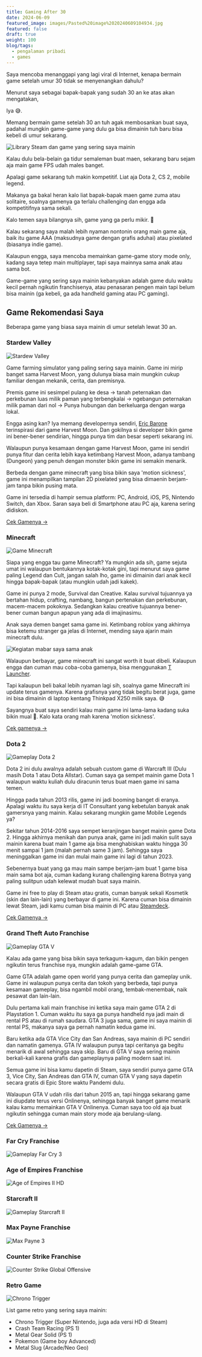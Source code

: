 ```yaml
---
title: Gaming After 30
date: 2024-06-09
featured_image: images/Pasted%20image%2020240609104934.jpg
featured: false
draft: true
weight: 100
blog/tags:
  - pengalaman pribadi
  - games
---
```

Saya mencoba menanggapi yang lagi viral di Internet, kenapa bermain game setelah umur 30 tidak se menyenangkan dahulu? 

Menurut saya sebagai bapak-bapak yang sudah 30 an ke atas akan mengatakan, 

Iya 😅.

Memang bermain game setelah 30 an tuh agak membosankan buat saya, padahal mungkin game-game yang dulu ga bisa dimainin tuh baru bisa kebeli di umur sekarang. 

![Library Steam dan game yang sering saya mainin](images/Pasted%20image%2020240609104934.jpg)

Kalau dulu bela-belain ga tidur semaleman buat maen, sekarang baru sejam aja main game FPS udah males banget. 

Apalagi game sekarang tuh makin kompetitif. Liat aja Dota 2, CS 2, mobile legend.

Makanya ga bakal heran kalo liat bapak-bapak maen game zuma atau solitaire, soalnya gamenya ga terlalu challenging dan engga ada kompetitifnya sama sekali.  

Kalo temen saya bilangnya sih, game yang ga perlu mikir. 🫣

Kalau sekarang saya malah lebih nyaman nontonin orang main game aja, baik itu game AAA (maksudnya game dengan grafis aduhai) atau pixelated (biasanya indie game). 

Kalaupun engga, saya mencoba memainkan game-game story mode only, kadang saya tetep main multiplayer, tapi saya mainnya sama anak atau sama bot. 

Game-game yang sering saya mainin kebanyakan adalah game dulu waktu kecil pernah ngikutin franchisenya, atau penasaran pengen main tapi belum bisa mainin (ga kebeli, ga ada handheld gaming atau PC gaming).
## Game Rekomendasi Saya

Beberapa game yang biasa saya mainin di umur setelah lewat 30 an.
### Stardew Valley

![Stardew Valley](images/Pasted%20image%2020240609110218.jpg)

Game farming simulator yang paling sering saya mainin. Game ini mirip banget sama Harvest Moon, yang dulunya biasa main mungkin cukup familiar dengan mekanik, cerita, dan premisnya. 

Premis game ini sesimpel pulang ke desa -> tanah peternakan dan perkebunan luas milik paman yang terbengkalai -> ngebangun peternakan milik paman dari nol -> Punya hubungan dan berkeluarga dengan warga lokal. 

Engga asing kan? Iya memang developernya sendiri, [Eric Barone](https://x.com/concernedape) terinspirasi dari game Harvest Moon. Dan gokilnya si developer bikin game ini bener-bener sendirian, hingga punya tim dan besar seperti sekarang ini. 

Walaupun punya kesamaan dengan game Harvest Moon, game ini sendiri punya fitur dan cerita lebih kaya ketimbang Harvest Moon, adanya tambang (Dungeon) yang penuh dengan monster bikin game ini semakin menarik. 

Berbeda dengan game minecraft yang bisa bikin saya 'motion sickness', game ini menampilkan tampilan 2D pixelated yang bisa dimaenin berjam-jam tanpa bikin pusing mata.

Game ini tersedia di hampir semua platform: PC, Android, iOS, PS, Nintendo Switch, dan Xbox. Saran saya beli di Smartphone atau PC aja, karena sering didiskon.

[Cek Gamenya →](https://www.stardewvalley.net/)
### Minecraft

![Game Minecraft](images/Pasted%20image%2020240609110925.jpg)

Siapa yang engga tau game Minecraft? Ya mungkin ada sih, game sejuta umat ini walaupun bentukannya kotak-kotak gini, tapi menurut saya game paling Legend dan Cult, jangan salah lho, game ini dimainin dari anak kecil hingga bapak-bapak (atau mungkin udah jadi kakek).

Game ini punya 2 mode, Survival dan Creative. Kalau survival tujuannya ya bertahan hidup, crafting, nambang, bangun pertenakan dan perkebunan, macem-macem pokoknya. Sedangkan kalau creative tujuannya bener-bener cuman bangun apapun yang ada di imajinasimu. 

Anak saya demen banget sama game ini. Ketimbang roblox yang akhirnya bisa ketemu stranger ga jelas di Internet, mending saya ajarin main minecraft dulu.

![Kegiatan mabar saya sama anak](images/Pasted%20image%2020240609111550.jpg)

Walaupun berbayar, game minecraft ini sangat worth it buat dibeli. Kalaupun engga dan cuman mau coba-coba gamenya, bisa menggunakan [T Launcher](https://tlauncher.org/en/).

Tapi kalaupun beli bakal lebih nyaman lagi sih, soalnya game Minecraft ini update terus gamenya. Karena grafisnya yang tidak begitu berat juga, game ini bisa dimainin di laptop kentang Thinkpad X250 milik saya. 😅

Sayangnya buat saya sendiri kalau main game ini lama-lama kadang suka bikin mual 🤢. Kalo kata orang mah karena 'motion sickness'.

[Cek gamenya →](https://www.minecraft.net/en-us)

### Dota 2

![Gameplay Dota 2](images/Pasted%20image%2020240609175837.jpg)

Dota 2 ini dulu awalnya adalah sebuah custom game di Warcraft III (Dulu masih Dota 1 atau Dota Allstar). Cuman saya ga sempet mainin game Dota 1 walaupun waktu kuliah dulu diracunin terus buat maen game ini sama temen. 

Hingga pada tahun 2013 rilis, game ini jadi booming banget di eranya. Apalagi waktu itu saya kerja di IT Consultant yang kebetulan banyak anak gamersnya yang mainin. Kalau sekarang mungkin game Mobile Legends ya?

Sekitar tahun 2014-2016 saya sempet keranjingan banget mainin game Dota 2. Hingga akhirnya menikah dan punya anak, game ini jadi makin sulit saya mainin karena buat main 1 game aja bisa menghabiskan waktu hingga 30 menit sampai 1 jam (malah pernah same 3 jam). Sehingga saya meninggalkan game ini dan mulai main game ini lagi di tahun 2023. 

Sebenernya buat yang ga mau main sampe berjam-jam buat 1 game bisa main sama bot aja, cuman kadang kurang challenging karena Botnya yang paling sulitpun udah kelewat mudah buat saya mainin.

Game ini free to play di Steam atau gratis, cuman banyak sekali Kosmetik (skin dan lain-lain) yang berbayar di game ini. Karena cuman bisa dimainin lewat Steam, jadi kamu cuman bisa mainin di PC atau [Steamdeck](https://www.steamdeck.com/id/). 

[Cek Gamenya ->](https://www.dota2.com/home)
### Grand Theft Auto Franchise

![Gameplay GTA V](images/Pasted%20image%2020240609180539.jpg)

Kalau ada game yang bisa bikin saya terkagum-kagum, dan bikin pengen ngikutin terus franchise nya, mungkin adalah game-game GTA. 

Game GTA adalah game open world yang punya cerita dan gameplay unik. Game ini walaupun punya cerita dan tokoh yang berbeda, tapi punya kesamaan gameplay, bisa ngambil mobil orang, tembak-menembak, naik pesawat dan lain-lain.

Dulu pertama kali main franchise ini ketika saya main game GTA 2 di Playstation 1. Cuman waktu itu saya ga punya handheld nya jadi main di rental PS atau di rumah saudara. GTA 3 juga sama, game ini saya mainin di rental PS, makanya saya ga pernah namatin kedua game ini.

Baru ketika ada GTA Vice City dan San Andreas, saya mainin di PC sendiri dan namatin gamenya. GTA IV walaupun punya tapi ceritanya ga begitu menarik di awal sehingga saya skip. Baru di GTA V saya sering mainin berkali-kali karena grafis dan gameplaynya paling modern saat ini.

Semua game ini bisa kamu dapetin di Steam, saya sendiri punya game GTA 3, Vice City, San Andreas dan GTA IV, cuman GTA V yang saya dapetin secara gratis di Epic Store waktu Pandemi dulu.

Walaupun GTA V udah rilis dari tahun 2015 an, tapi hingga sekarang game ini diupdate terus versi Onlinenya, sehingga banyak banget game menarik kalau kamu memainkan GTA V Onlinenya. Cuman saya too old aja buat ngikutin sehingga cuman main story mode aja berulang-ulang.

[Cek Gamenya ->](https://www.rockstargames.com/gta-v)
### Far Cry Franchise

![Gameplay Far Cry 3](images/Pasted%20image%2020240609183237.jpg)
### Age of Empires Franchise

![Age of Empires II HD](images/Pasted%20image%2020240609183317.jpg)
### Starcraft II

![Gameplay Starcraft II](images/Pasted%20image%2020240609183436.jpg)
### Max Payne Franchise

![Max Payne 3](images/Pasted%20image%2020240609183539.jpg)
### Counter Strike Franchise

![Counter Strike Global Offensive](images/Pasted%20image%2020240609183621.jpg)
### Retro Game

![Chrono Trigger](images/Pasted%20image%2020240609183650.jpg)

List game retro yang sering saya mainin:

- Chrono Trigger (Super Nintendo, juga ada versi HD di Steam)
- Crash Team Racing (PS 1)
- Metal Gear Solid (PS 1)
- Pokemon (Game boy Advanced)
- Metal Slug (Arcade/Neo Geo)